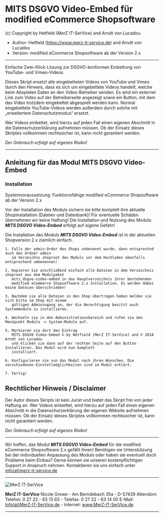 # MITS DSGVO Video-Embed für modified eCommerce Shopsoftware
(c) Copyright by Hetfield (MerZ IT-SerVice) and Arndt von Lucadou

- Author: 	Hetfield (https://www.merz-it-service.de) and Arndt von Lucadou
- Version: 	modified eCommerce Shopsoftware ab der Version 2.x

<hr />

Einfache Zwei-Klick-Lösung zur DSGVO-konformen Einbettung von YouTube- und Vimeo-Videos.

Dieses Skript ersetzt alle eingebetteten Videos von YouTube und Vimeo durch den Hinweis, dass es sich um eingebettete Videos handelt, welche beim Abspielen Daten an den Video-Betreiber senden. Es wird ein externer Link zum Video auf der Betreiberseite angezeigt sowie ein Button, mit dem das Video trotzdem eingebettet abgespielt werden kann. Normal eingebettete YouTube-Videos werden außerdem durch solche mit „erweitertem Datenschutzmodus“ ersetzt.

Wer Videos einbettet, wird hierzu auf jeden Fall einen eigenen Abschnitt in die Datenschutzerklärung aufnehmen müssen. Ob der Einsatz dieses Skriptes vollkommen rechtssicher ist, kann nicht garantiert werden.

*Der Gebrauch erfolgt auf eigenes Risiko!*

<hr />

## Anleitung für das Modul MITS DSGVO Video-Embed

### Installation

Systemvoraussetzung: Funktionsfähige modified eCommerce Shopsoftware ab der Version 2.x

Vor der Installation des Moduls sichern sie bitte komplett ihre aktuelle Shopinstallation (Dateien und Datenbank)!
Für eventuelle Schäden übernehmen wir keine Haftung!
Die Installation und Nutzung des Moduls ***MITS DSGVO Video-Embed*** erfolgt auf eigene Gefahr!

Die Installation des Moduls ***MITS DSGVO Video-Embed*** ist in der aktuellen Shopversion 2.x ziemlich einfach.

    1. Falls der admin-Order des Shops unbenannt wurde, dann entsprechnd auch den Ordner admin 
       im Verzeichns shoproot des Moduls vor dem Hochladen ebenfalls entsprechend umbenennen!

    2. Kopieren Sie anschließend einfach alle Dateien in dem Verzeichnis shoproot aus dem Modulpaket 
       mits_dsgvo-video-embed in das Hauptverzeichnis ihrer bestehenden 
       modified eCommerce Shopsoftware 2.x Installation. Es werden dabei keine Dateien überschrieben!

    3. Nachdem sie alle Dateien in den Shop übertragen haben melden sie sich bitte im Shop mit einem 
       gültigen Adminzugang an, der die Berechtigung besitzt auch Systemmodule zu installieren.

    4. Wechseln sie in den Administrationsbereich und rufen sie den Menüpunkt Module -> System-Module auf.

    5. Markieren sie dort den Eintrag 
	   MITS DSGVO Video-Embed © by Hetfield (MerZ IT-SerVice) and © 2018 Arndt von Lucadou 
       und klicken sie dann auf der rechten Seite auf den Button Installieren. Das Modul wird nun komplett 
       installiert.

    6. Konfigurieren sie nun das Modul nach ihren Wünschen. Die verschiedenen Einstellmöglichkeiten sind im Modul erklärt.

    7. Fertig!


## Rechtlicher Hinweis / Disclaimer

Der Autor dieses Skripts ist kein Jurist und bietet das Skript frei von jeder Haftung an. Wer Videos einbettet, wird hierzu auf jeden Fall einen eigenen Abschnitt in die Datenschutzerklärung der eigenen Website aufnehmen müssen. Ob der Einsatz dieses Skriptes vollkommen rechtssicher ist, kann nicht garantiert werden.

*Der Gebrauch erfolgt auf eigenes Risiko!*

<hr />

Wir hoffen, das Modul ***MITS DSGVO Video-Embed*** für die modified eCommerce Shopsoftware 2.x gefällt ihnen!
Benötigen sie Unterstützung bei der individuellen Anpassung des Moduls oder haben sie eventuell doch Probleme beim Einbau?
Gerne können sie unseren kostenpflichtigen Support in Anspruch nehmen.
Kontaktieren sie uns einfach unter <a href="https://www.merz-it-service.de/Kontakt.html">info(at)merz-it-service.de</a>

<hr />

<img src="https://www.merz-it-service.de/images/logo.png" alt="MerZ IT-SerVice" title="MerZ IT-SerVice" />

**MerZ IT-SerVice** Nicole Grewe - Am Berndebach 35a - D-57439 Attendorn
Telefon: 0 27 22 - 63 13 63 - Telefax: 0 27 22 - 63 14 00
E-Mail: <a href="https://www.merz-it-service.de/Kontakt.html">Info(at)MerZ-IT-SerVice.de</a> - Internet: <a href="https://www.merz-it-service.de">www.MerZ-IT-SerVice.de</a>

<hr />
